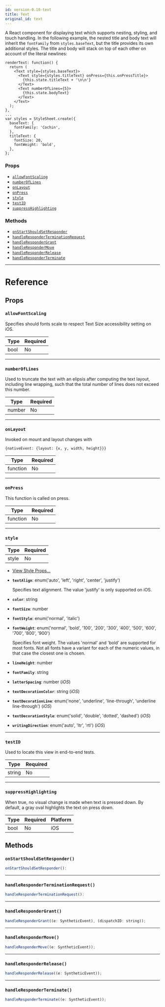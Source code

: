 ```yaml
---
id: version-0.10-text
title: Text
original_id: text
---
```


A React component for displaying text which supports nesting, styling, and touch handling. In the following example, the nested title and body text will inherit the `fontFamily` from `styles.baseText`, but the title provides its own additional styles. The title and body will stack on top of each other on account of the literal newlines:

```
renderText: function() {
  return (
    <Text style={styles.baseText}>
      <Text style={styles.titleText} onPress={this.onPressTitle}>
        {this.state.titleText + '\n\n'}
      </Text>
      <Text numberOfLines={5}>
        {this.state.bodyText}
      </Text>
    </Text>
  );
},
...
var styles = StyleSheet.create({
  baseText: {
    fontFamily: 'Cochin',
  },
  titleText: {
    fontSize: 20,
    fontWeight: 'bold',
  },
};
```

### Props

* [`allowFontScaling`](text.md#allowfontscaling)
* [`numberOfLines`](text.md#numberoflines)
* [`onLayout`](text.md#onlayout)
* [`onPress`](text.md#onpress)
* [`style`](text.md#style)
* [`testID`](text.md#testid)
* [`suppressHighlighting`](text.md#suppresshighlighting)

### Methods

* [`onStartShouldSetResponder`](text.md#onstartshouldsetresponder)
* [`handleResponderTerminationRequest`](text.md#handleresponderterminationrequest)
* [`handleResponderGrant`](text.md#handlerespondergrant)
* [`handleResponderMove`](text.md#handlerespondermove)
* [`handleResponderRelease`](text.md#handleresponderrelease)
* [`handleResponderTerminate`](text.md#handleresponderterminate)

---

# Reference

## Props

### `allowFontScaling`

Specifies should fonts scale to respect Text Size accessibility setting on iOS.

| Type | Required |
| ---- | -------- |
| bool | No       |

---

### `numberOfLines`

Used to truncate the text with an elipsis after computing the text layout, including line wrapping, such that the total number of lines does not exceed this number.

| Type   | Required |
| ------ | -------- |
| number | No       |

---

### `onLayout`

Invoked on mount and layout changes with

`{nativeEvent: {layout: {x, y, width, height}}}`

| Type     | Required |
| -------- | -------- |
| function | No       |

---

### `onPress`

This function is called on press.

| Type     | Required |
| -------- | -------- |
| function | No       |

---

### `style`

| Type  | Required |
| ----- | -------- |
| style | No       |

* [View Style Props...](view-style-props.md#style)

* **`textAlign`**: enum('auto', 'left', 'right', 'center', 'justify')

  Specifies text alignment. The value 'justify' is only supported on iOS.

* **`color`**: string

* **`fontSize`**: number

* **`fontStyle`**: enum('normal', 'italic')

* **`fontWeight`**: enum('normal', 'bold', '100', '200', '300', '400', '500', '600', '700', '800', '900')

  Specifies font weight. The values 'normal' and 'bold' are supported for most fonts. Not all fonts have a variant for each of the numeric values, in that case the closest one is chosen.

* **`lineHeight`**: number

* **`fontFamily`**: string

* **`letterSpacing`**: number (_iOS_)

* **`textDecorationColor`**: string (_iOS_)

* **`textDecorationLine`**: enum('none', 'underline', 'line-through', 'underline line-through') (_iOS_)

* **`textDecorationStyle`**: enum('solid', 'double', 'dotted', 'dashed') (_iOS_)

* **`writingDirection`**: enum('auto', 'ltr', 'rtl') (_iOS_)

---

### `testID`

Used to locate this view in end-to-end tests.

| Type   | Required |
| ------ | -------- |
| string | No       |

---

### `suppressHighlighting`

When true, no visual change is made when text is pressed down. By default, a gray oval highlights the text on press down.

| Type | Required | Platform |
| ---- | -------- | -------- |
| bool | No       | iOS      |

## Methods

### `onStartShouldSetResponder()`

```javascript
onStartShouldSetResponder():
```

---

### `handleResponderTerminationRequest()`

```javascript
handleResponderTerminationRequest():
```

---

### `handleResponderGrant()`

```javascript
handleResponderGrant((e: SyntheticEvent), (dispatchID: string));
```

---

### `handleResponderMove()`

```javascript
handleResponderMove((e: SyntheticEvent));
```

---

### `handleResponderRelease()`

```javascript
handleResponderRelease((e: SyntheticEvent));
```

---

### `handleResponderTerminate()`

```javascript
handleResponderTerminate((e: SyntheticEvent));
```

